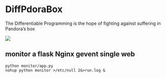# DiffPdoraBox
The Differentiable Programming is the hope of fighting against suffering in Pandora’s box

![](https://github.com/zhaohongqiangsoliva/DiffPdoraBox/blob/master/src/image/logo.png)
## monitor a flask Nginx gevent single web 
```
python monitor/app.py 
nohup python monitor >/etc/null 2&>run.log &
```
